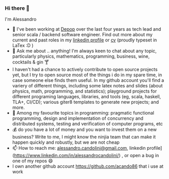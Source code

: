 ### Hi there 👋

I'm Alessandro

- 🔭  I've been working at [Depop](https://depop.com/) over the last four years as tech lead and senior scala / backend software engineer. Find out more about my current and past roles in my [linkedin profile](https://www.linkedin.com/in/alessandrocandolini/) or [cv](https://github.com/alessandrocandolini/cv-public) (proudly typeset in LaTex :D ) 
- 💬 Ask me about .. anything! I'm always keen to chat about any topic, particularly physics, mathematics, programming, business, wine, cocktails &  gin 🍸
- I haven't had a chance to actively contribute to open source projects yet, but I try to open source most of the things i do in my spare time, in case someone else finds them useful. In my github account you'll find a variery of different things, including some latex notes and slides (about physics, math, programming, and statistics); playground projects for different programing languages, libraries, and tools (eg, scala, haskell, TLA+, CI/CD); various giter8 templates to generate new projects; and more. 
- 🌱 Among my favourite topics in programming: pragmatic functional programming, design and implementation of concurrency and distributed systems, testing and verification of computer programs, etc
- 💰 do you have a lot of money and you want to invest them on a new business? Write to me, I might know the ninjia team that can make it happen quickly and robustly, but we are not cheap
- 📫 How to reach me: alessandro.candolini@gmail.com, linkedin profile](https://www.linkedin.com/in/alessandrocandolini/) , or open a bug in one of my repos 😄 
- I own another github account https://github.com/acando86 that i use at work



